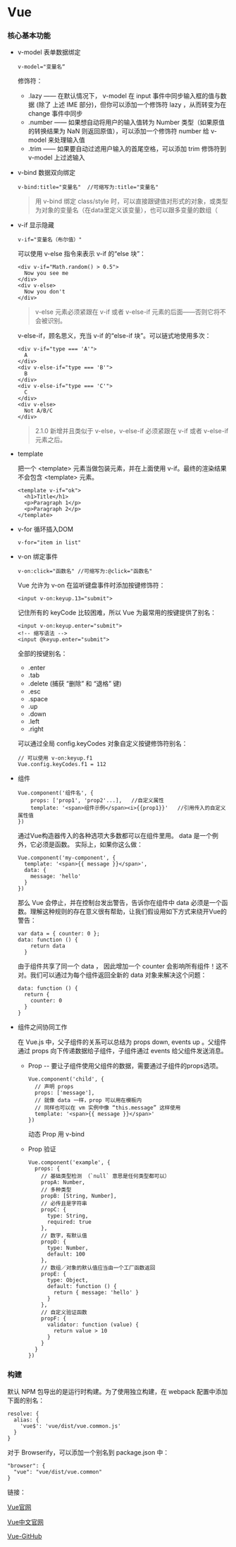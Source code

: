 # Vue

### 核心基本功能

* v-model 表单数据绑定

    ```
    v-model="变量名“
    ```

    修饰符：

    * .lazy —— 在默认情况下， v-model 在 input 事件中同步输入框的值与数据 (除了 上述 IME 部分)，但你可以添加一个修饰符 lazy ，从而转变为在 change 事件中同步
    * .number —— 如果想自动将用户的输入值转为 Number 类型（如果原值的转换结果为 NaN 则返回原值），可以添加一个修饰符 number 给 v-model 来处理输入值
    * .trim —— 如果要自动过滤用户输入的首尾空格，可以添加 trim 修饰符到 v-model 上过滤输入

* v-bind  数据双向绑定

    ```
    v-bind:title="变量名"  //可缩写为:title="变量名"
    ```

    > 用 v-bind 绑定 class/style 时，可以直接跟键值对形式的对象，或类型为对象的变量名（在data里定义该变量），也可以跟多变量的数组（

* v-if    显示隐藏

    ```
    v-if="变量名（布尔值）"
    ```

    可以使用 v-else 指令来表示 v-if 的“else 块”：

    ```
    <div v-if="Math.random() > 0.5">
      Now you see me
    </div>
    <div v-else>
      Now you don't
    </div>
    ```

    > v-else 元素必须紧跟在 v-if 或者 v-else-if 元素的后面——否则它将不会被识别。

    v-else-if，顾名思义，充当 v-if 的“else-if 块”。可以链式地使用多次：

    ```
    <div v-if="type === 'A'">
      A
    </div>
    <div v-else-if="type === 'B'">
      B
    </div>
    <div v-else-if="type === 'C'">
      C
    </div>
    <div v-else>
      Not A/B/C
    </div>
    ```

    > 2.1.0 新增并且类似于 v-else，v-else-if 必须紧跟在 v-if 或者 v-else-if 元素之后。

* template

    把一个 \<template> 元素当做包装元素，并在上面使用 v-if。最终的渲染结果不会包含 \<template> 元素。

    ```
    <template v-if="ok">
      <h1>Title</h1>
      <p>Paragraph 1</p>
      <p>Paragraph 2</p>
    </template>
    ```

* v-for   循环插入DOM

    ```
    v-for="item in list"
    ```

* v-on    绑定事件

    ```
    v-on:click="函数名" //可缩写为:@click="函数名"
    ```

    Vue 允许为 v-on 在监听键盘事件时添加按键修饰符：

    ```
    <input v-on:keyup.13="submit">
    ```

    记住所有的 keyCode 比较困难，所以 Vue 为最常用的按键提供了别名：

    ```
    <input v-on:keyup.enter="submit">
    <!-- 缩写语法 -->
    <input @keyup.enter="submit">
    ```

    全部的按键别名：

    * .enter
    * .tab
    * .delete (捕获 “删除” 和 “退格” 键)
    * .esc
    * .space
    * .up
    * .down
    * .left
    * .right

    可以通过全局 config.keyCodes 对象自定义按键修饰符别名：

    ```
    // 可以使用 v-on:keyup.f1
    Vue.config.keyCodes.f1 = 112
    ```

* 组件

    ```
    Vue.component('组件名', {
        props: ['prop1', 'prop2'...],   //自定义属性
        template: '<span>组件示例</span><i>{{prop1}}'   //引用传入的自定义属性值
    })
    ```

    通过Vue构造器传入的各种选项大多数都可以在组件里用。 data 是一个例外，它必须是函数。 实际上，如果你这么做：

    ```
    Vue.component('my-component', {
      template: '<span>{{ message }}</span>',
      data: {
        message: 'hello'
      }
    })
    ```

    那么 Vue 会停止，并在控制台发出警告，告诉你在组件中 data 必须是一个函数。理解这种规则的存在意义很有帮助，让我们假设用如下方式来绕开Vue的警告：

    ```
    var data = { counter: 0 };
    data: function () {
        return data
      }
    ```

    由于组件共享了同一个 data ， 因此增加一个 counter 会影响所有组件！这不对。我们可以通过为每个组件返回全新的 data 对象来解决这个问题：

    ```
    data: function () {
      return {
        counter: 0
      }
    }
    ```

*  组件之间协同工作

    在 Vue.js 中，父子组件的关系可以总结为 props down, events up 。父组件通过 props 向下传递数据给子组件，子组件通过 events 给父组件发送消息。

    * Prop -- 要让子组件使用父组件的数据，需要通过子组件的props选项。

        ```
        Vue.component('child', {
          // 声明 props
          props: ['message'],
          // 就像 data 一样，prop 可以用在模板内
          // 同样也可以在 vm 实例中像 “this.message” 这样使用
          template: '<span>{{ message }}</span>'
        })
        ```

        动态 Prop 用 v-bind

    * Prop 验证

        ```
        Vue.component('example', {
          props: {
            // 基础类型检测 （`null` 意思是任何类型都可以）
            propA: Number,
            // 多种类型
            propB: [String, Number],
            // 必传且是字符串
            propC: {
              type: String,
              required: true
            },
            // 数字，有默认值
            propD: {
              type: Number,
              default: 100
            },
            // 数组／对象的默认值应当由一个工厂函数返回
            propE: {
              type: Object,
              default: function () {
                return { message: 'hello' }
              }
            },
            // 自定义验证函数
            propF: {
              validator: function (value) {
                return value > 10
              }
            }
          }
        })
        ```



### 构建

默认 NPM 包导出的是运行时构建。为了使用独立构建，在 webpack 配置中添加下面的别名：

```
resolve: {
  alias: {
    'vue$': 'vue/dist/vue.common.js'
  }
}
```

对于 Browserify，可以添加一个别名到 package.json 中：

```
"browser": {
  "vue": "vue/dist/vue.common"
}
```

链接：

[Vue官网](https://vuejs.org/)

[Vue中文官网](https://cn.vuejs.org/)

[Vue-GitHub](https://github.com/vuejs/vue)